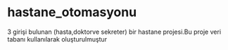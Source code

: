 # hastane_otomasyonu
 3 girişi bulunan (hasta,doktorve sekreter) bir hastane projesi.Bu proje veri tabanı kullanılarak oluşturulmuştur
